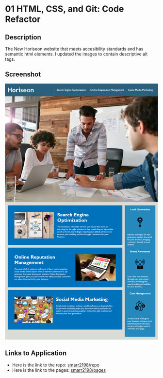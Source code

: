 # 01 HTML, CSS, and Git: Code Refactor

## Description

The New Horiseon website that meets accesibility standards and has semantic html elements. I updated the images to contain descriptive alt tags.

## Screenshot

![The Horiseon webpage includes a navigation bar, a header image, and cards with text and images at the bottom of the page.](./assets/images/01-html-css-git-homework-demo.png)

## Links to Application

- Here is the link to the repo: [smarr2198/repo](https://github.com/smarr2198/hw1b)
- Here is the link to the pages: [smarr2198/pages](https://smarr2198.github.io/hw1b/)
